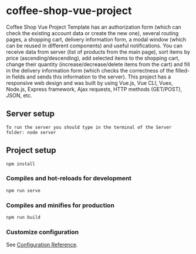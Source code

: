 # coffee-shop-vue-project

Coffee Shop Vue Project Template has an authorization form (which can check the existing account data or create the new one), several routing pages, a shopping cart, delivery information form, a modal window (which can be reused in different components) and useful notifications.
You can receive data from server (list of products from the main page), sort items by price (ascending/descending), add selected items to the shopping cart, change their quantity (increase/decrease/delete items from the cart) and fill in the delivery information form (which checks the correctness of the filled-in fields and sends this information to the server).
This project has a responsive web design and was built by using Vue.js, Vue CLI, Vuex, Node.js, Express framework, Ajax requests, HTTP methods (GET/POST), JSON, etc.

## Server setup
```
To run the server you should type in the terminal of the Server folder: node server
```

## Project setup
```
npm install
```

### Compiles and hot-reloads for development
```
npm run serve
```

### Compiles and minifies for production
```
npm run build
```

### Customize configuration
See [Configuration Reference](https://cli.vuejs.org/config/).
